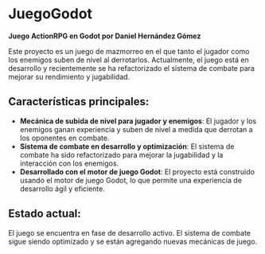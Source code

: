 # JuegoGodot
**Juego ActionRPG en Godot por Daniel Hernández Gómez**

Este proyecto es un juego de mazmorreo en el que tanto el jugador como los enemigos suben de nivel al derrotarlos. Actualmente, el juego está en desarrollo y recientemente se ha refactorizado el sistema de combate para mejorar su rendimiento y jugabilidad.

## Características principales:

- **Mecánica de subida de nivel para jugador y enemigos**: El jugador y los enemigos ganan experiencia y suben de nivel a medida que derrotan a los oponentes en combate.
- **Sistema de combate en desarrollo y optimización**: El sistema de combate ha sido refactorizado para mejorar la jugabilidad y la interacción con los enemigos.
- **Desarrollado con el motor de juego Godot**: El proyecto está construido usando el motor de juego Godot, lo que permite una experiencia de desarrollo ágil y eficiente.

## Estado actual:
El juego se encuentra en fase de desarrollo activo. El sistema de combate sigue siendo optimizado y se están agregando nuevas mecánicas de juego.